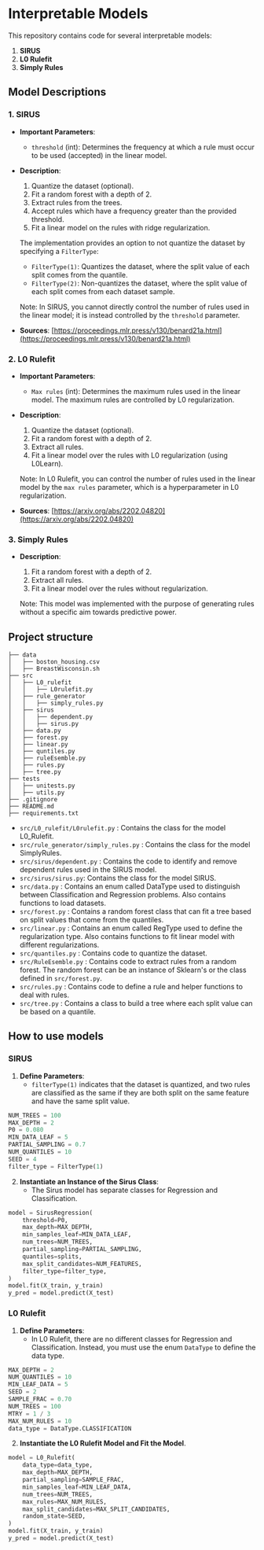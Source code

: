 # Interpretable Models
This repository contains code for several interpretable models:

1. **SIRUS**
2. **L0 Rulefit**
3. **Simply Rules**

## Model Descriptions 
### 1. SIRUS

- **Important Parameters**: 
    - `threshold` (int): Determines the frequency at which a rule must occur to be used (accepted) in the linear model.

- **Description**:
    1. Quantize the dataset (optional).
    2. Fit a random forest with a depth of 2.
    3. Extract rules from the trees.
    4. Accept rules which have a frequency greater than the provided threshold.
    5. Fit a linear model on the rules with ridge regularization.

    The implementation provides an option to not quantize the dataset by specifying a `FilterType`:
    - `FilterType(1)`: Quantizes the dataset, where the split value of each split comes from the quantile.
    - `FilterType(2)`: Non-quantizes the dataset, where the split value of each split comes from each dataset sample.

    Note: In SIRUS, you cannot directly control the number of rules used in the linear model; it is instead controlled by the `threshold` parameter.

- **Sources**: [https://proceedings.mlr.press/v130/benard21a.html](https://proceedings.mlr.press/v130/benard21a.html)

### 2. L0 Rulefit

- **Important Parameters**:
    - `Max rules` (int): Determines the maximum rules used in the linear model. The maximum rules are controlled by L0 regularization.

- **Description**:
    1. Quantize the dataset (optional).
    2. Fit a random forest with a depth of 2.
    3. Extract all rules.
    4. Fit a linear model over the rules with L0 regularization (using L0Learn).

    Note: In L0 Rulefit, you can control the number of rules used in the linear model by the `max rules` parameter, which is a hyperparameter in L0 regularization.

- **Sources**: [https://arxiv.org/abs/2202.04820](https://arxiv.org/abs/2202.04820)

### 3. Simply Rules

- **Description**:
    1. Fit a random forest with a depth of 2.
    2. Extract all rules.
    3. Fit a linear model over the rules without regularization.

    Note: This model was implemented with the purpose of generating rules without a specific aim towards predictive power.

## Project structure 

```
├── data
│   ├── boston_housing.csv
│   ├── BreastWisconsin.sh
├── src
│   ├── L0_rulefit
│   │   ├── L0rulefit.py
│   ├── rule_generator
│   │   ├── simply_rules.py
│   ├── sirus
│   │   ├── dependent.py
│   │   ├── sirus.py
│   ├── data.py
│   ├── forest.py
│   ├── linear.py
│   ├── quntiles.py
│   ├── ruleEsemble.py
│   ├── rules.py
│   ├── tree.py
├── tests
│   ├── unitests.py
│   ├── utils.py
├── .gitignore
├── README.md
├── requirements.txt
```

* `src/L0_rulefit/L0rulefit.py` : Contains the class for the model L0_Rulefit.
* `src/rule_generator/simply_rules.py` : Contains the class for the model SimplyRules.
* `src/sirus/dependent.py` : Contains the code to identify and remove dependent rules used in the SIRUS model.
* `src/sirus/sirus.py`: Contains the class for the model SIRUS.
* `src/data.py` : Contains an enum called DataType used to distinguish between Classification and Regression problems. Also contains functions to load datasets.
* `src/forest.py` : Contains a random forest class that can fit a tree based on split values that come from the quantiles.
* `src/linear.py` : Contains an enum called RegType used to define the regularization type. Also contains functions to fit linear model with different regularizations.
* `src/quantiles.py` : Contains code to quantize the dataset.
* `src/RuleEsemble.py` : Contains code to extract rules from a random forest. The random forest can be an instance of Sklearn's or the class defined in `src/forest.py`.
* `src/rules.py` : Contains code to define a rule and helper functions to deal with rules.
* `src/tree.py` : Contains a class to build a tree where each split value can be based on a quantile.


## How to use models

### SIRUS

1. **Define Parameters**: 
   - `filterType(1)` indicates that the dataset is quantized, and two rules are classified as the same if they are both split on the same feature and have the same split value.

```python 
NUM_TREES = 100
MAX_DEPTH = 2
P0 = 0.080
MIN_DATA_LEAF = 5
PARTIAL_SAMPLING = 0.7
NUM_QUANTILES = 10
SEED = 4
filter_type = FilterType(1)  
```

2. **Instantiate an Instance of the Sirus Class**: 
   - The Sirus model has separate classes for Regression and Classification.

```python
model = SirusRegression(
    threshold=P0,
    max_depth=MAX_DEPTH,
    min_samples_leaf=MIN_DATA_LEAF,
    num_trees=NUM_TREES,
    partial_sampling=PARTIAL_SAMPLING,
    quantiles=splits,
    max_split_candidates=NUM_FEATURES,
    filter_type=filter_type,
)
model.fit(X_train, y_train)
y_pred = model.predict(X_test)
```

### L0 Rulefit

1. **Define Parameters**: 
   - In L0 Rulefit, there are no different classes for Regression and Classification. Instead, you must use the enum `DataType` to define the data type.

```python
MAX_DEPTH = 2
NUM_QUANTILES = 10
MIN_LEAF_DATA = 5
SEED = 2
SAMPLE_FRAC = 0.70
NUM_TREES = 100
MTRY = 1 / 3
MAX_NUM_RULES = 10
data_type = DataType.CLASSIFICATION
```

2. **Instantiate the L0 Rulefit Model and Fit the Model**. 

```python
model = L0_Rulefit(
    data_type=data_type,
    max_depth=MAX_DEPTH,
    partial_sampling=SAMPLE_FRAC,
    min_samples_leaf=MIN_LEAF_DATA,
    num_trees=NUM_TREES,
    max_rules=MAX_NUM_RULES,
    max_split_candidates=MAX_SPLIT_CANDIDATES,
    random_state=SEED,
)
model.fit(X_train, y_train)
y_pred = model.predict(X_test)
```